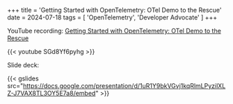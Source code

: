 +++
title = 'Getting Started with OpenTelemetry: OTel Demo to the Rescue'
date = 2024-07-18
tags = [
    'OpenTelemetry',
    'Developer Advocate'
]
+++

YouTube recording: [Getting Started with OpenTelemetry: OTel Demo to the Rescue](https://www.youtube.com/watch?v=SGd8Yf6pyhg)

{{< youtube SGd8Yf6pyhg >}}

Slide deck:

{{< gslides src="https://docs.google.com/presentation/d/1uR1Y9bkVGvj1kqRlmLPyzilXLZ-J7VAX8TL3OY5E7a8/embed" >}}
